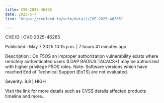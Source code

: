```yaml
---
title: CVE-2025-46265
date: 2025-5-7
lien: "https://cvefeed.io/vuln/detail/CVE-2025-46265"

---
```


CVE ID : CVE-2025-46265

Published :  May 7
2025
10:15 p.m. | 7 hours
41 minutes ago

Description : On F5OS
an improper authorization vulnerability exists where remotely authenticated users (LDAP
RADIUS
TACACS+) may be authorized with higher privilege F5OS roles. Note: Software versions which have reached End of Technical Support (EoTS) are not evaluated.

Severity: 8.8 | HIGH

Visit the link for more details
such as CVSS details
affected products
timeline
and more...
